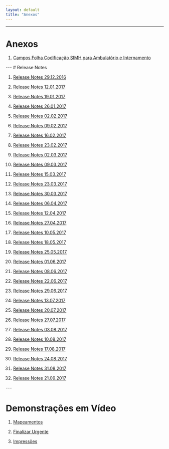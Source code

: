 ```yaml
---
layout: default
title: "Anexos"
---
```



---

<div id="anexos"></div>

# Anexos

1. <a href="./file/30.12.2016_CAMPOS SIMH_FOLHA DE CODIFICAÇÃO_ICD10CMPCS.xlsx">Campos Folha Codificação SIMH para Ambulatório e Internamento</a>

<div id="releaseNotes"></div>
---
# Release Notes

1. <a href="./file/releaseNotes/Release Notes 29-12-2016.pdf">Release Notes 29.12.2016</a>

2. <a href="./file/releaseNotes/Release Notes 12-01-2017.pdf">Release Notes 12.01.2017</a>

3. <a href="./file/releaseNotes/Release Notes 19-01-2017.pdf">Release Notes 19.01.2017</a>

4. <a href="./file/releaseNotes/Release Notes 26-01-2017.pdf">Release Notes 26.01.2017</a>

5. <a href="./file/releaseNotes/Release Notes 02-02-2017.pdf">Release Notes 02.02.2017</a>

6. <a href="./file/releaseNotes/Release Notes 09-02-2017.pdf">Release Notes 09.02.2017</a>

7. <a href="./file/releaseNotes/Release Notes 16-02-2017.pdf">Release Notes 16.02.2017</a>

8. <a href="./file/releaseNotes/Release Notes 23-02-2017.pdf">Release Notes 23.02.2017</a>

9. <a href="./file/releaseNotes/Release Notes 02-03-2017 - H.pdf">Release Notes 02.03.2017</a>

10. <a href="./file/releaseNotes/Release Notes 09-03-2017.pdf">Release Notes 09.03.2017</a>

11. <a href="./file/releaseNotes/Release Notes 15-03-2017.pdf">Release Notes 15.03.2017</a>

12. <a href="./file/releaseNotes/Release Notes 23-03-2017.pdf">Release Notes 23.03.2017</a>

13. <a href="./file/releaseNotes/Release Notes 30-03-2017.pdf">Release Notes 30.03.2017</a>

14. <a href="./file/releaseNotes/Release Notes 06-04-2017.pdf">Release Notes 06.04.2017</a>

15. <a href="./file/releaseNotes/Release Notes 12-04-2017.pdf">Release Notes 12.04.2017</a>

16. <a href="./file/releaseNotes/Release Notes 27-04-2017.pdf">Release Notes 27.04.2017</a>

17. <a href="./file/releaseNotes/Release Notes 10-05-2017.pdf">Release Notes 10.05.2017</a>

18. <a href="./file/releaseNotes/Release Notes 18-05-2017.pdf">Release Notes 18.05.2017</a>

19. <a href="./file/releaseNotes/Release Notes 25-05-2017.pdf">Release Notes 25.05.2017</a>

20. <a href="./file/releaseNotes/Release Notes 01-06-2017.pdf">Release Notes 01.06.2017</a>

21. <a href="./file/releaseNotes/Release Notes 08-06-2017.pdf">Release Notes 08.06.2017</a>

22. <a href="./file/releaseNotes/Release Notes 22-06-2017.pdf">Release Notes 22.06.2017</a>

23. <a href="./file/releaseNotes/Release Notes 29-06-2017.pdf">Release Notes 29.06.2017</a>

24. <a href="./file/releaseNotes/Release Notes 13-07-2017.pdf">Release Notes 13.07.2017</a>

25. <a href="./file/releaseNotes/Release Notes 20-07-2017.pdf">Release Notes 20.07.2017</a>

26. <a href="./file/releaseNotes/Release Notes 27-07-2017.pdf">Release Notes 27.07.2017</a>

27. <a href="./file/releaseNotes/Release Notes 03-08-2017.pdf">Release Notes 03.08.2017</a>

28. <a href="./file/releaseNotes/Release Notes 10-08-2017.pdf">Release Notes 10.08.2017</a>

29. <a href="./file/releaseNotes/Release Notes 17-08-2017.pdf">Release Notes 17.08.2017</a>

30. <a href="./file/releaseNotes/Release Notes 24-08-2017.pdf">Release Notes 24.08.2017</a>

31. <a href="./file/releaseNotes/Release Notes 31-08-2017.pdf">Release Notes 31.08.2017</a>

33. <a href="./file/releaseNotes/Release Notes 21-09-2017.pdf">Release Notes 21.09.2017</a>

<div id="videos"></div>
---

# Demonstrações em Vídeo

1. <a href="./file/Mapeamentos.mp4">Mapeamentos</a>

2. <a href="./file/FinalizarUrgente.mp4">Finalizar Urgente</a>

3. <a href="./file/Impressoes.mp4">Impressões</a>

<div id="releaseNotes"></div>
